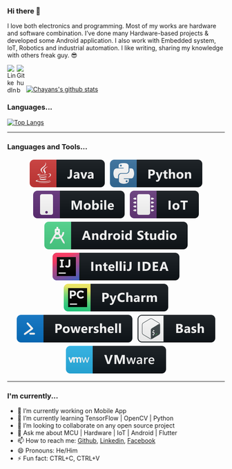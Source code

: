 ### Hi there 👋
I love both electronics and programming. Most of my works are hardware and software combination. I’ve done many Hardware-based projects & developed some Android application. I also work with Embedded system, IoT, Robotics and industrial automation. I like writing, sharing my knowledge with others freak guy. 😎

<a href="https://www.linkedin.com/in/chayanforyou"><img align="left" alt="LinkedIn" width="22px" src="https://cdn.jsdelivr.net/npm/simple-icons@v3/icons/linkedin.svg" /></a><a href="https://github.com/chayanforyou"><img align="left" alt="Github" width="22px" src="https://cdn.jsdelivr.net/npm/simple-icons@v3/icons/github.svg" /></a>
<br /><br />

[![Chayans's github stats](https://github-readme-stats.vercel.app/api?username=chayanforyou)]()

### Languages...
[![Top Langs](https://github-readme-stats.vercel.app/api/top-langs/?username=chayanforyou&count_private=true&layout=compact)]()


*************

### Languages and Tools...

<p align="center">
  
  <!-- For more icons please follow  https://github.com/MikeCodesDotNET/ColoredBadges -->
  
  <img src="https://github.com/chayanforyou/chayanforyou/blob/main/assets/svg/dev/languages/java.svg" alt="java" style="vertical-align:top; margin:4px">
  <img src="https://github.com/chayanforyou/chayanforyou/blob/main/assets/svg/dev/languages/python.svg" alt="python" style="vertical-align:top; margin:4px">
 <img src="https://github.com/chayanforyou/chayanforyou/blob/main/assets/svg/dev/misc/mobile.svg" alt="mobile_development" style="vertical-align:top; margin:4px">
 <img src="https://github.com/chayanforyou/chayanforyou/blob/main/assets/svg/dev/misc/iot.svg" alt="mobile_development" style="vertical-align:top; margin:4px">
  <img src="https://github.com/chayanforyou/chayanforyou/blob/main/assets/svg/dev/tools/android_studio.svg" alt="android_studio" style="vertical-align:top; margin:4px">
  <img src="https://github.com/chayanforyou/chayanforyou/blob/main/assets/svg/dev/tools/jetbrains_intellij.svg" alt="android_studio" style="vertical-align:top; margin:4px">
  <img src="https://github.com/chayanforyou/chayanforyou/blob/main/assets/svg/dev/tools/jetbrains_pycharm.svg" alt="android_studio" style="vertical-align:top; margin:4px">
  <img src="https://github.com/chayanforyou/chayanforyou/blob/main/assets/svg/dev/tools/powershell.svg" alt="powershell" style="vertical-align:top; margin:4px">
  <img src="https://github.com/chayanforyou/chayanforyou/blob/main/assets/svg/dev/tools/bash.svg" alt="bash" style="vertical-align:top; margin:4px">
  <img src="https://github.com/chayanforyou/chayanforyou/blob/main/assets/svg/dev/tools/vmware.svg" alt="bash" style="vertical-align:top; margin:4px">


</p>

*************

### I'm currently...

- 🔭 I’m currently working on Mobile App
- 🌱 I’m currently learning TensorFlow | OpenCV | Python
- 👯 I’m looking to collaborate on any open source project <!-- - 🤔 I’m looking for help with -->
- 💬 Ask me about MCU | Hardware | IoT | Android | Flutter
- 📫 How to reach me: [Github](https://github.com/chayanforyou), [Linkedin](linkedin.com/in/chayanforyou), [Facebook](facebook.com/chayanforyou)
- 😄 Pronouns: He/Him
- ⚡ Fun fact: CTRL+C, CTRL+V
